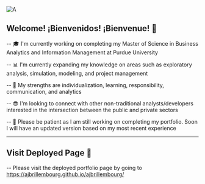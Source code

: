 ![A](https://github.com/ajbrillembourg/ajbrillembourg/blob/1f99a5da65663c4f31240eff78d1ba8505b202b5/images/cover.png)

## Welcome! ¡Bienvenidos! ¡Bienvenue! :wave:

-- :mortar_board: I'm currently working on completing my Master of Science in Business Analytics and Information Management at Purdue University

-- :bar_chart: I'm currently expanding my knowledge on areas such as exploratory analysis, simulation, modeling, and project management

-- :signal_strength: My strengths are individualization, learning, responsibility, communication, and analytics

-- :sunglasses: I'm looking to connect with other non-traditional analysts/developers interested in the intersection between the public and private sectors

-- :pray: Please be patient as I am still working on completing my portfolio. Soon I will have an updated version based on my most recent experience

---

## Visit Deployed Page :wave:
-- Please visit the deployed portfolio page by going to https://ajbrillembourg.github.io/ajbrillembourg/
